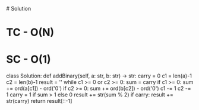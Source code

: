 ​# Solution
# TC - O(N)
# SC - O(1)

class Solution:
    def addBinary(self, a: str, b: str) -> str:
        carry = 0
        c1 = len(a)-1
        c2 = len(b)-1
        result = ''
        while c1 >= 0 or c2 >= 0:
            sum = carry
            if c1 >= 0:
                sum += ord(a[c1]) - ord('0')
            if c2 >= 0:
                sum += ord(b[c2]) - ord('0')
            c1 -= 1
            c2 -= 1
            carry = 1 if sum > 1 else 0
            result += str(sum % 2)
        if carry:
            result += str(carry)
        return result[::-1]
